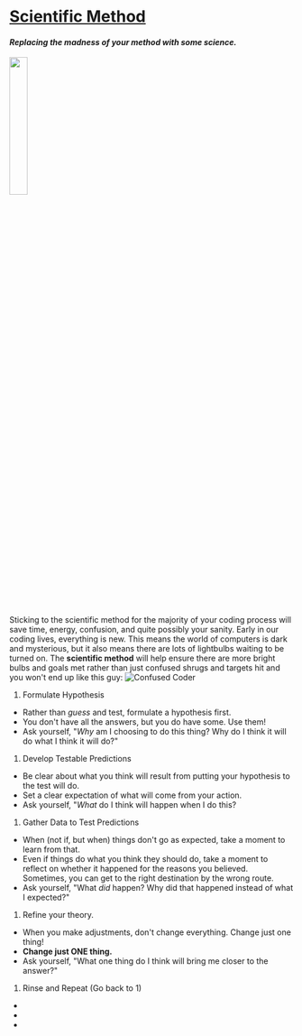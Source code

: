 # [Scientific Method](https://en.wikipedia.org/wiki/Scientific_method)
#### _Replacing the madness of your method with some science._
<img src="https://upload.wikimedia.org/wikipedia/commons/thumb/d/d4/Johannes_Kepler_1610.jpg/800px-Johannes_Kepler_1610.jpg" width=25%>

Sticking to the scientific method for the majority of your coding process will save time, energy, confusion, and quite possibly your sanity. Early in our coding lives, everything is new.  This means the world of computers is dark and mysterious, but it also means there are lots of lightbulbs waiting to be turned on.  The **scientific method** will help ensure there are more bright bulbs and goals met rather than just confused shrugs and targets hit and you won't end up like this guy:
![Confused Coder](http://i2.wp.com/memecollection.net/wp-content/uploads/2013/05/my-code-doesnt-work.jpg?w=900)


1. Formulate Hypothesis

- Rather than _guess_ and test, formulate a hypothesis first.
- You don't have all the answers, but you do have some. Use them!
- Ask yourself, "_Why_ am I choosing to do this thing?  Why do I think it will do what I think it will do?"

1. Develop Testable Predictions

- Be clear about what you think will result from putting your hypothesis to the test will do.
- Set a clear expectation of what will come from your action.
- Ask yourself, "_What_ do I think will happen when I do this?

1. Gather Data to Test Predictions

- When (not if, but when) things don't go as expected, take a moment to learn from that.
- Even if things do what you think they should do, take a moment to reflect on whether it happened for the reasons you believed.  Sometimes, you can get to the right destination by the wrong route.
- Ask yourself, "What _did_ happen?  Why did that happened instead of what I expected?"


1. Refine your theory.

- When you make adjustments, don't change everything.  Change just one thing!
- **Change just ONE thing.**
- Ask yourself, "What one thing do I think will bring me closer to the answer?"

1. Rinse and Repeat (Go back to 1)

-
-
-
